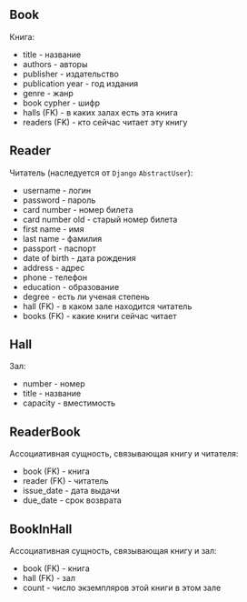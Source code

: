 ## Book
Книга: 

* title - название
* authors - авторы
* publisher - издательство
* publication year - год издания
* genre - жанр
* book cypher - шифр
* halls (FK) - в каких залах есть эта книга
* readers (FK) - кто сейчас читает эту книгу

## Reader
Читатель (наследуется от `Django` `AbstractUser`): 

* username - логин
* password - пароль
* card number - номер билета
* card number old - старый номер билета  
* first name - имя
* last name - фамилия
* passport - паспорт
* date of birth - дата рождения
* address - адрес
* phone - телефон
* education - образование
* degree - есть ли ученая степень
* hall (FK) - в каком зале находится читатель
* books (FK) - какие книги сейчас читает

## Hall
Зал:

* number - номер
* title - название
* capacity - вместимость

## ReaderBook
Ассоциативная сущность, связывающая книгу и читателя:

* book (FK) - книга
* reader (FK) - читатель
* issue_date - дата выдачи
* due_date - срок возврата

## BookInHall
Ассоциативная сущность, связывающая книгу и зал:

* book (FK) - книга
* hall (FK) - зал
* count - число экземпляров этой книги в этом зале